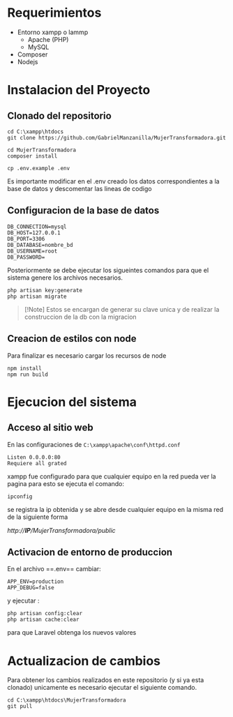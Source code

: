 # Requerimientos
- Entorno xampp o lammp
	- Apache (PHP)
	- MySQL
- Composer
- Nodejs
 
# Instalacion del Proyecto

## Clonado del repositorio
```
cd C:\xampp\htdocs
git clone https://github.com/GabrielManzanilla/MujerTransformadora.git

cd MujerTransformadora
composer install

cp .env.example .env
```

Es importante modificar en el .env creado los datos correspondientes a la base de datos y descomentar las lineas de codigo

## Configuracion de la base de datos
~~~
DB_CONNECTION=mysql
DB_HOST=127.0.0.1
DB_PORT=3306
DB_DATABASE=nombre_bd
DB_USERNAME=root
DB_PASSWORD=
~~~

Posteriormente se debe ejecutar los sigueintes comandos para que el sistema genere los archivos necesarios.

```
php artisan key:generate
php artisan migrate
```
>[!Note] Estos se encargan de generar su clave unica y de realizar la construccion de la db con la migracion


## Creacion de estilos con node
Para finalizar es necesario cargar los recursos de node
```
npm install
npm run build 
```

# Ejecucion del sistema

## Acceso al sitio web
En las configuraciones de `C:\xampp\apache\conf\httpd.conf`
~~~
Listen 0.0.0.0:80
Requiere all grated
~~~
xampp fue configurado para que cualquier equipo en la red pueda ver la pagina para esto se ejecuta el comando:
 ```
 ipconfig
 ```

 se registra la ip obtenida y se abre desde cualquier equipo en la misma red de la siguiente forma

 _http://__IP__/MujerTransformadora/public_ 

## Activacion de entorno de produccion
En el archivo ==.env== cambiar:

~~~
APP_ENV=production
APP_DEBUG=false
~~~
y ejecutar :
~~~
php artisan config:clear
php artisan cache:clear
~~~
para que Laravel obtenga los nuevos valores

# Actualizacion de cambios
Para obtener los cambios realizados en este repositorio (y si ya esta clonado) unicamente es necesario ejecutar el siguiente comando.
```
cd C:\xampp\htdocs\MujerTransformadora
git pull
```